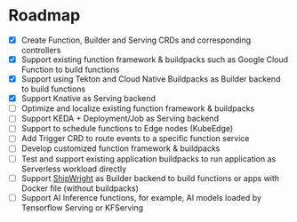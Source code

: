 # Roadmap

- [x] Create Function, Builder and Serving CRDs and corresponding controllers
- [x] Support existing function framework & buildpacks such as Google Cloud Function to build functions
- [x] Support using Tekton and Cloud Native Buildpacks as Builder backend to build functions
- [x] Support Knative as Serving backend
- [ ] Optimize and localize existing function framework & buildpacks
- [ ] Support KEDA + Deployment/Job as Serving backend
- [ ] Support to schedule functions to Edge nodes (KubeEdge)
- [ ] Add Trigger CRD to route events to a specific function service
- [ ] Develop customized function framework & buildpacks
- [ ] Test and support existing application buildpacks to run application as Serverless workload directly
- [ ] Support [ShipWright](https://github.com/shipwright-io/build) as Builder backend to build functions or apps with Docker file (without buildpacks)
- [ ] Support AI Inference functions, for example, AI models loaded by Tensorflow Serving or KFServing
